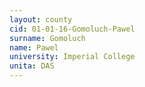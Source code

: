 ```yaml
---
layout: county 
cid: 01-01-16-Gomoluch-Pawel
surname: Gomoluch
name: Pawel
university: Imperial College
unita: DAS
---
```

